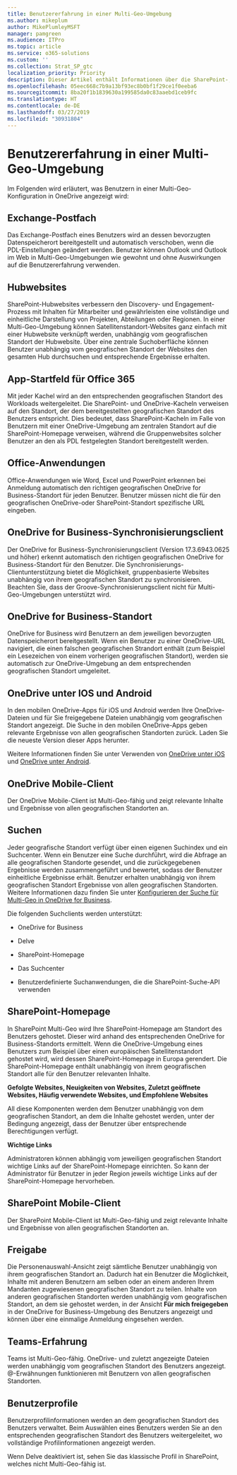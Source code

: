 ```yaml
---
title: Benutzererfahrung in einer Multi-Geo-Umgebung
ms.author: mikeplum
author: MikePlumleyMSFT
manager: pamgreen
ms.audience: ITPro
ms.topic: article
ms.service: o365-solutions
ms.custom: ''
ms.collection: Strat_SP_gtc
localization_priority: Priority
description: Dieser Artikel enthält Informationen über die SharePoint-, OneDrive- und Exchange- Benutzererfahrung in einer Multi-Geo-Umgebung.
ms.openlocfilehash: 05eec668c7b9a13bf93ec8b0bf1f29ce1f0eeba6
ms.sourcegitcommit: 8ba20f1b1839630a199585da0c83aaebd1ceb9fc
ms.translationtype: HT
ms.contentlocale: de-DE
ms.lasthandoff: 03/27/2019
ms.locfileid: "30931804"
---
```

# <a name="user-experience-in-a-multi-geo-environment"></a>Benutzererfahrung in einer Multi-Geo-Umgebung

Im Folgenden wird erläutert, was Benutzern in einer Multi-Geo-Konfiguration in OneDrive angezeigt wird:

## <a name="exchange-mailbox"></a>Exchange-Postfach

Das Exchange-Postfach eines Benutzers wird an dessen bevorzugten Datenspeicherort bereitgestellt und automatisch verschoben, wenn die PDL-Einstellungen geändert werden. Benutzer können Outlook und Outlook im Web in Multi-Geo-Umgebungen wie gewohnt und ohne Auswirkungen auf die Benutzererfahrung verwenden.

## <a name="hub-sites"></a>Hubwebsites

SharePoint-Hubwebsites verbessern den Discovery- und Engagement-Prozess mit Inhalten für Mitarbeiter und gewährleisten eine vollständige und einheitliche Darstellung von Projekten, Abteilungen oder Regionen. In einer Multi-Geo-Umgebung können Satellitenstandort-Websites ganz einfach mit einer Hubwebsite verknüpft werden, unabhängig vom geografischen Standort der Hubwebsite. Über eine zentrale Suchoberfläche können Benutzer unabhängig vom geografischen Standort der Websites den gesamten Hub durchsuchen und entsprechende Ergebnisse erhalten.

## <a name="office-365-app-launcher"></a>App-Startfeld für Office 365

Mit jeder Kachel wird an den entsprechenden geografischen Standort des Workloads weitergeleitet. Die SharePoint- und OneDrive-Kacheln verweisen auf den Standort, der dem bereitgestellten geografischen Standort des Benutzers entspricht. Dies bedeutet, dass SharePoint-Kacheln im Falle von Benutzern mit einer OneDrive-Umgebung am zentralen Standort auf die SharePoint-Homepage verweisen, während die Gruppenwebsites solcher Benutzer an den als PDL festgelegten Standort bereitgestellt werden. 

## <a name="office-applications"></a>Office-Anwendungen

Office-Anwendungen wie Word, Excel und PowerPoint erkennen bei Anmeldung automatisch den richtigen geografischen OneDrive for Business-Standort für jeden Benutzer. Benutzer müssen nicht die für den geografischen OneDrive-oder SharePoint-Standort spezifische URL eingeben.

## <a name="onedrive-for-business-sync-client"></a>OneDrive for Business-Synchronisierungsclient

Der OneDrive for Business-Synchronisierungsclient (Version 17.3.6943.0625 und höher) erkennt automatisch den richtigen geografischen OneDrive for Business-Standort für den Benutzer. Die Synchronisierungs-Clientunterstützung bietet die Möglichkeit, gruppenbasierte Websites unabhängig von ihrem geografischen Standort zu synchronisieren. Beachten Sie, dass der Groove-Synchronisierungsclient nicht für Multi-Geo-Umgebungen unterstützt wird. 

## <a name="onedrive-for-business-location"></a>OneDrive for Business-Standort

OneDrive for Business wird Benutzern an dem jeweiligen bevorzugten Datenspeicherort bereitgestellt. Wenn ein Benutzer zu einer OneDrive-URL navigiert, die einen falschen geografischen Strandort enthält (zum Beispiel ein Lesezeichen von einem vorherigen geografischen Standort), werden sie automatisch zur OneDrive-Umgebung an dem entsprechenden geografischen Standort umgeleitet.

## <a name="onedrive-ios-and-android"></a>OneDrive unter IOS und Android 

In den mobilen OneDrive-Apps für iOS und Android werden Ihre OneDrive-Dateien und für Sie freigegebene Dateien unabhängig vom geografischen Standort angezeigt. Die Suche in den mobilen OneDrive-Apps geben relevante Ergebnisse von allen geografischen Standorten zurück. Laden Sie die neueste Version dieser Apps herunter.

Weitere Informationen finden Sie unter Verwenden von [OneDrive unter iOS](https://support.office.com/article/08d5c5b2-ccc6-40eb-a244-fe3597a3c247) und [OneDrive unter Android](https://support.office.com/article/eee1d31c-792d-41d4-8132-f9621b39eb36).

## <a name="onedrive-mobile-client"></a>OneDrive Mobile-Client 

Der OneDrive Mobile-Client ist Multi-Geo-fähig und zeigt relevante Inhalte und Ergebnisse von allen geografischen Standorten an.

## <a name="search"></a>Suchen

Jeder geografische Standort verfügt über einen eigenen Suchindex und ein Suchcenter. Wenn ein Benutzer eine Suche durchführt, wird die Abfrage an alle geografischen Standorte gesendet, und die zurückgegebenen Ergebnisse werden zusammengeführt und bewertet, sodass der Benutzer einheitliche Ergebnisse erhält. Benutzer erhalten unabhängig von ihrem geografischen Standort Ergebnisse von allen geografischen Standorten. Weitere Informationen dazu finden Sie unter [Konfigurieren der Suche für Multi-Geo in OneDrive for Business](configure-search-for-multi-geo.md).

Die folgenden Suchclients werden unterstützt:

-   OneDrive for Business

-   Delve

-   SharePoint-Homepage

-   Das Suchcenter

-   Benutzerdefinierte Suchanwendungen, die die SharePoint-Suche-API verwenden

## <a name="sharepoint-home"></a>SharePoint-Homepage 

In SharePoint Multi-Geo wird Ihre SharePoint-Homepage am Standort des Benutzers gehostet. Dieser wird anhand des entsprechenden OneDrive for Business-Standorts ermittelt. Wenn die OneDrive-Umgebung eines Benutzers zum Beispiel über einen europäischen Satellitenstandort gehostet wird, wird dessen SharePoint-Homepage in Europa gerendert. Die SharePoint-Homepage enthält unabhängig von ihrem geografischen Standort alle für den Benutzer relevanten Inhalte. 

**Gefolgte Websites, Neuigkeiten von Websites, Zuletzt geöffnete Websites, Häufig verwendete Websites, und Empfohlene Websites**

All diese Komponenten werden dem Benutzer unabhängig von dem geografischen Standort, an dem die Inhalte gehostet werden, unter der Bedingung angezeigt, dass der Benutzer über entsprechende Berechtigungen verfügt. 

**Wichtige Links**

Administratoren können abhängig vom jeweiligen geografischen Standort wichtige Links auf der SharePoint-Homepage einrichten. So kann der Administrator für Benutzer in jeder Region jeweils wichtige Links auf der SharePoint-Homepage hervorheben. 

## <a name="sharepoint-mobile-client"></a>SharePoint Mobile-Client 

Der SharePoint Mobile-Client ist Multi-Geo-fähig und zeigt relevante Inhalte und Ergebnisse von allen geografischen Standorten an.

## <a name="sharing"></a>Freigabe

Die Personenauswahl-Ansicht zeigt sämtliche Benutzer unabhängig von ihrem geografischen Standort an. Dadurch hat ein Benutzer die Möglichkeit, Inhalte mit anderen Benutzern am selben oder an einem anderen Ihrem Mandanten zugewiesenen geografischen Standort zu teilen. Inhalte von anderen geografischen Standorten werden unabhängig vom geografischen Standort, an dem sie gehostet werden, in der Ansicht **Für mich freigegeben** in der OneDrive for Business-Umgebung des Benutzers angezeigt und können über eine einmalige Anmeldung eingesehen werden.

## <a name="teams-experience"></a>Teams-Erfahrung

Teams ist Multi-Geo-fähig. OneDrive- und zuletzt angezeigte Dateien werden unabhängig vom geografischen Standort des Benutzers angezeigt. @-Erwähnungen funktionieren mit Benutzern von allen geografischen Standorten.

## <a name="user-profiles"></a>Benutzerprofile

Benutzerprofilinformationen werden an dem geografischen Standort des Benutzers verwaltet. Beim Auswählen eines Benutzers werden Sie an den entsprechenden geografischen Standort des Benutzers weitergeleitet, wo vollständige Profilinformationen angezeigt werden.

Wenn Delve deaktiviert ist, sehen Sie das klassische Profil in SharePoint, welches nicht Multi-Geo-fähig ist.


